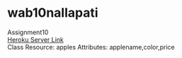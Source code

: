 # wab10nallapati
Assignment10 <br>
[Heroku Server Link](https://db10nallapati.herokuapp.com/)<br>
Class Resource: apples Attributes: applename,color,price
